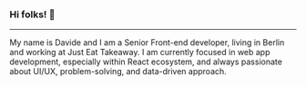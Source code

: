 ### Hi folks! 👋
----

My name is Davide and I am a Senior Front-end developer, living in Berlin and working at Just Eat Takeaway.
I am currently focused in web app development, especially within React ecosystem, and always passionate about UI/UX, problem-solving, and data-driven approach.

